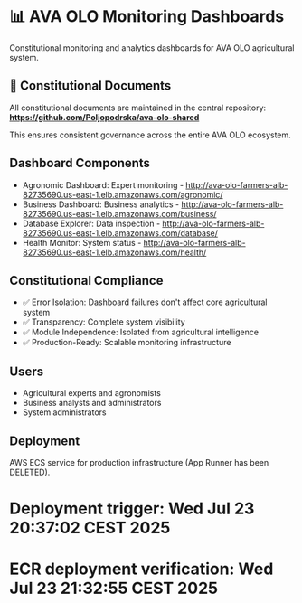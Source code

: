 # 📊 AVA OLO Monitoring Dashboards

Constitutional monitoring and analytics dashboards for AVA OLO agricultural system.

## 📜 Constitutional Documents
All constitutional documents are maintained in the central repository:
**https://github.com/Poljopodrska/ava-olo-shared**

This ensures consistent governance across the entire AVA OLO ecosystem.

## Dashboard Components
- Agronomic Dashboard: Expert monitoring - http://ava-olo-farmers-alb-82735690.us-east-1.elb.amazonaws.com/agronomic/
- Business Dashboard: Business analytics - http://ava-olo-farmers-alb-82735690.us-east-1.elb.amazonaws.com/business/
- Database Explorer: Data inspection - http://ava-olo-farmers-alb-82735690.us-east-1.elb.amazonaws.com/database/
- Health Monitor: System status - http://ava-olo-farmers-alb-82735690.us-east-1.elb.amazonaws.com/health/

## Constitutional Compliance
- ✅ Error Isolation: Dashboard failures don't affect core agricultural system
- ✅ Transparency: Complete system visibility
- ✅ Module Independence: Isolated from agricultural intelligence
- ✅ Production-Ready: Scalable monitoring infrastructure

## Users
- Agricultural experts and agronomists
- Business analysts and administrators
- System administrators

## Deployment
AWS ECS service for production infrastructure (App Runner has been DELETED).
# Deployment trigger: Wed Jul 23 20:37:02 CEST 2025
# ECR deployment verification: Wed Jul 23 21:32:55 CEST 2025
